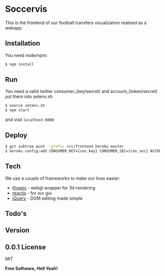 Soccervis
===
This is the frontend of our football transfers visualization realised as a webapp.

Installation
----
You need node/npm:
```sh
$ npm install
```

Run
----
You need a valid twitter consumer_(key/secret) and account_(token/secret)
put them into setenv.sh
```sh
$ source setenv.sh
$ npm start
```
and visit ```localhost:8080```

Deploy
-----
```sh
$ git subtree push --prefix src/frontend heroku master
$ heroku config:add CONSUMER_KEY={con_key} CONSUMER_SEC={con_sec} ACCOUNT_TOK={auth_tok} ACCOUNT_SEC={auth_sec}
```


Tech
----
We use a couple of frameworks to make our lives easier:

* [threejs] - webgl wrapper for 3d rendering
* [reactjs] - for our gui
* [jQuery] - DOM editing made simple

Todo's
----

Version
----
0.0.1
License
----
MIT

**Free Software, Hell Yeah!**

[threejs]:http://threejs.org/
[jQuery]:http://jquery.com
[reactjs]:https://facebook.github.io/react/

